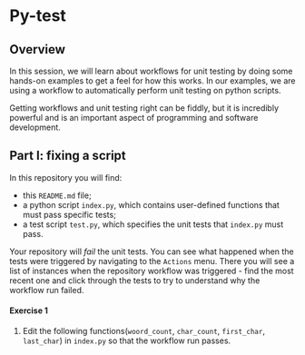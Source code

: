 # Py-test

## Overview

In this session, we will learn about workflows for unit testing by doing some hands-on examples to get a feel for how this works.  In our examples, we are using a workflow to automatically perform unit testing on python scripts.

Getting workflows and unit testing right can be fiddly, but it is incredibly powerful and is an important aspect of programming and software development.

## Part I: fixing a script

In this repository you will find:

- this `README.md` file;
- a python script `index.py`, which contains user-defined functions that must pass specific tests;
- a test script `test.py`, which specifies the unit tests that `index.py` must pass.

Your repository will *fail* the unit tests.  You can see what happened when the tests were triggered by navigating to the `Actions` menu.  There you will see a list of instances when the repository workflow was triggered - find the most recent one and click through the tests to try to understand why the workflow run failed.


#### Exercise 1
1. Edit the following functions(`woord_count`, `char_count`, `first_char`, `last_char`) in `index.py` so that the workflow run passes.
